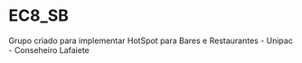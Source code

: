 # EC8_SB
Grupo criado para implementar HotSpot para Bares e Restaurantes - Unipac - Conseheiro Lafaiete
